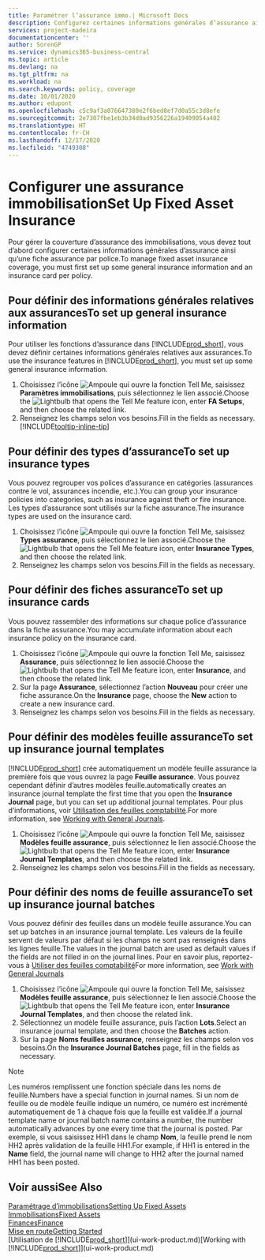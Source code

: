 ```yaml
---
title: Paramétrer l’assurance immo.| Microsoft Docs
description: Configurez certaines informations générales d’assurance ainsi qu’une fiche assurance par police pour gérer la couverture d’assurance des immobilisations.
services: project-madeira
documentationcenter: ''
author: SorenGP
ms.service: dynamics365-business-central
ms.topic: article
ms.devlang: na
ms.tgt_pltfrm: na
ms.workload: na
ms.search.keywords: policy, coverage
ms.date: 10/01/2020
ms.author: edupont
ms.openlocfilehash: c5c9af3a076647380e2f6bed8ef7d0a55c3d8efe
ms.sourcegitcommit: 2e7307fbe1eb3b34d0ad9356226a19409054a402
ms.translationtype: HT
ms.contentlocale: fr-CH
ms.lasthandoff: 12/17/2020
ms.locfileid: "4749308"
---
```

# <a name="set-up-fixed-asset-insurance"></a><span data-ttu-id="863d4-103">Configurer une assurance immobilisation</span><span class="sxs-lookup"><span data-stu-id="863d4-103">Set Up Fixed Asset Insurance</span></span>
<span data-ttu-id="863d4-104">Pour gérer la couverture d’assurance des immobilisations, vous devez tout d’abord configurer certaines informations générales d’assurance ainsi qu’une fiche assurance par police.</span><span class="sxs-lookup"><span data-stu-id="863d4-104">To manage fixed asset insurance coverage, you must first set up some general insurance information and an insurance card per policy.</span></span>

## <a name="to-set-up-general-insurance-information"></a><span data-ttu-id="863d4-105">Pour définir des informations générales relatives aux assurances</span><span class="sxs-lookup"><span data-stu-id="863d4-105">To set up general insurance information</span></span>
<span data-ttu-id="863d4-106">Pour utiliser les fonctions d’assurance dans [!INCLUDE[prod_short](includes/prod_short.md)], vous devez définir certaines informations générales relatives aux assurances.</span><span class="sxs-lookup"><span data-stu-id="863d4-106">To use the insurance features in [!INCLUDE[prod_short](includes/prod_short.md)], you must set up some general insurance information.</span></span>  

1. <span data-ttu-id="863d4-107">Choisissez l’icône ![Ampoule qui ouvre la fonction Tell Me](media/ui-search/search_small.png "Dites-moi ce que vous voulez faire"), saisissez **Paramètres immobilisations**, puis sélectionnez le lien associé.</span><span class="sxs-lookup"><span data-stu-id="863d4-107">Choose the ![Lightbulb that opens the Tell Me feature](media/ui-search/search_small.png "Tell me what you want to do") icon, enter **FA Setups**, and then choose the related link.</span></span>  
2. <span data-ttu-id="863d4-108">Renseignez les champs selon vos besoins.</span><span class="sxs-lookup"><span data-stu-id="863d4-108">Fill in the fields as necessary.</span></span> [!INCLUDE[tooltip-inline-tip](includes/tooltip-inline-tip_md.md)]  

## <a name="to-set-up-insurance-types"></a><span data-ttu-id="863d4-109">Pour définir des types d’assurance</span><span class="sxs-lookup"><span data-stu-id="863d4-109">To set up insurance types</span></span>
<span data-ttu-id="863d4-110">Vous pouvez regrouper vos polices d’assurance en catégories (assurances contre le vol, assurances incendie, etc.).</span><span class="sxs-lookup"><span data-stu-id="863d4-110">You can group your insurance policies into categories, such as insurance against theft or fire insurance.</span></span> <span data-ttu-id="863d4-111">Les types d’assurance sont utilisés sur la fiche assurance.</span><span class="sxs-lookup"><span data-stu-id="863d4-111">The insurance types are used on the insurance card.</span></span>

1. <span data-ttu-id="863d4-112">Choisissez l’icône ![Ampoule qui ouvre la fonction Tell Me](media/ui-search/search_small.png "Dites-moi ce que vous voulez faire"), saisissez **Types assurance**, puis sélectionnez le lien associé.</span><span class="sxs-lookup"><span data-stu-id="863d4-112">Choose the ![Lightbulb that opens the Tell Me feature](media/ui-search/search_small.png "Tell me what you want to do") icon, enter **Insurance Types**, and then choose the related link.</span></span>  
2. <span data-ttu-id="863d4-113">Renseignez les champs selon vos besoins.</span><span class="sxs-lookup"><span data-stu-id="863d4-113">Fill in the fields as necessary.</span></span>

## <a name="to-set-up-insurance-cards"></a><span data-ttu-id="863d4-114">Pour définir des fiches assurance</span><span class="sxs-lookup"><span data-stu-id="863d4-114">To set up insurance cards</span></span>
<span data-ttu-id="863d4-115">Vous pouvez rassembler des informations sur chaque police d’assurance dans la fiche assurance.</span><span class="sxs-lookup"><span data-stu-id="863d4-115">You may accumulate information about each insurance policy on the insurance card.</span></span>  

1. <span data-ttu-id="863d4-116">Choisissez l’icône ![Ampoule qui ouvre la fonction Tell Me](media/ui-search/search_small.png "Dites-moi ce que vous voulez faire"), saisissez **Assurance**, puis sélectionnez le lien associé.</span><span class="sxs-lookup"><span data-stu-id="863d4-116">Choose the ![Lightbulb that opens the Tell Me feature](media/ui-search/search_small.png "Tell me what you want to do") icon, enter **Insurance**, and then choose the related link.</span></span>  
2. <span data-ttu-id="863d4-117">Sur la page **Assurance**, sélectionnez l’action **Nouveau** pour créer une fiche assurance.</span><span class="sxs-lookup"><span data-stu-id="863d4-117">On the **Insurance** page, choose the **New** action to create a  new insurance card.</span></span>  
3. <span data-ttu-id="863d4-118">Renseignez les champs selon vos besoins.</span><span class="sxs-lookup"><span data-stu-id="863d4-118">Fill in the fields as necessary.</span></span>

## <a name="to-set-up-insurance-journal-templates"></a><span data-ttu-id="863d4-119">Pour définir des modèles feuille assurance</span><span class="sxs-lookup"><span data-stu-id="863d4-119">To set up insurance journal templates</span></span>
[!INCLUDE[prod_short](includes/prod_short.md)] <span data-ttu-id="863d4-120">crée automatiquement un modèle feuille assurance la première fois que vous ouvrez la page **Feuille assurance**. Vous pouvez cependant définir d’autres modèles feuille.</span><span class="sxs-lookup"><span data-stu-id="863d4-120">automatically creates an insurance journal template the first time that you open the **Insurance Journal** page, but you can set up additional journal templates.</span></span> <span data-ttu-id="863d4-121">Pour plus d’informations, voir [Utilisation des feuilles comptabilité](ui-work-general-journals.md).</span><span class="sxs-lookup"><span data-stu-id="863d4-121">For more information, see [Working with General Journals](ui-work-general-journals.md).</span></span>  

1. <span data-ttu-id="863d4-122">Choisissez l’icône ![Ampoule qui ouvre la fonction Tell Me](media/ui-search/search_small.png "Dites-moi ce que vous voulez faire"), saisissez **Modèles feuille assurance**, puis sélectionnez le lien associé.</span><span class="sxs-lookup"><span data-stu-id="863d4-122">Choose the ![Lightbulb that opens the Tell Me feature](media/ui-search/search_small.png "Tell me what you want to do") icon, enter **Insurance Journal Templates**, and then choose the related link.</span></span>  
2. <span data-ttu-id="863d4-123">Renseignez les champs selon vos besoins.</span><span class="sxs-lookup"><span data-stu-id="863d4-123">Fill in the fields as necessary.</span></span>

## <a name="to-set-up-insurance-journal-batches"></a><span data-ttu-id="863d4-124">Pour définir des noms de feuille assurance</span><span class="sxs-lookup"><span data-stu-id="863d4-124">To set up insurance journal batches</span></span>
<span data-ttu-id="863d4-125">Vous pouvez définir des feuilles dans un modèle feuille assurance.</span><span class="sxs-lookup"><span data-stu-id="863d4-125">You can set up batches in an insurance journal template.</span></span> <span data-ttu-id="863d4-126">Les valeurs de la feuille servent de valeurs par défaut si les champs ne sont pas renseignés dans les lignes feuille.</span><span class="sxs-lookup"><span data-stu-id="863d4-126">The values in the journal batch are used as default values if the fields are not filled in on the journal lines.</span></span> <span data-ttu-id="863d4-127">Pour en savoir plus, reportez-vous à [Utiliser des feuilles comptabilité](ui-work-general-journals.md)</span><span class="sxs-lookup"><span data-stu-id="863d4-127">For more information, see [Work with General Journals](ui-work-general-journals.md)</span></span>  

1. <span data-ttu-id="863d4-128">Choisissez l’icône ![Ampoule qui ouvre la fonction Tell Me](media/ui-search/search_small.png "Dites-moi ce que vous voulez faire"), saisissez **Modèles feuille assurance**, puis sélectionnez le lien associé.</span><span class="sxs-lookup"><span data-stu-id="863d4-128">Choose the ![Lightbulb that opens the Tell Me feature](media/ui-search/search_small.png "Tell me what you want to do") icon, enter **Insurance Journal Templates**, and then choose the related link.</span></span>  
2. <span data-ttu-id="863d4-129">Sélectionnez un modèle feuille assurance, puis l’action **Lots**.</span><span class="sxs-lookup"><span data-stu-id="863d4-129">Select an insurance journal template, and then choose the **Batches** action.</span></span>
3. <span data-ttu-id="863d4-130">Sur la page **Noms feuilles assurance**, renseignez les champs selon vos besoins.</span><span class="sxs-lookup"><span data-stu-id="863d4-130">On the **Insurance Journal Batches** page, fill in the fields as necessary.</span></span>

> [!NOTE]  
>   <span data-ttu-id="863d4-131">Les numéros remplissent une fonction spéciale dans les noms de feuille.</span><span class="sxs-lookup"><span data-stu-id="863d4-131">Numbers have a special function in journal names.</span></span> <span data-ttu-id="863d4-132">Si un nom de feuille ou de modèle feuille indique un numéro, ce numéro est incrémenté automatiquement de 1 à chaque fois que la feuille est validée.</span><span class="sxs-lookup"><span data-stu-id="863d4-132">If a journal template name or journal batch name contains a number, the number automatically advances by one every time that the journal is posted.</span></span> <span data-ttu-id="863d4-133">Par exemple, si vous saisissez HH1 dans le champ **Nom**, la feuille prend le nom HH2 après validation de la feuille HH1.</span><span class="sxs-lookup"><span data-stu-id="863d4-133">For example, if HH1 is entered in the **Name** field, the journal name will change to HH2 after the journal named HH1 has been posted.</span></span>

## <a name="see-also"></a><span data-ttu-id="863d4-134">Voir aussi</span><span class="sxs-lookup"><span data-stu-id="863d4-134">See Also</span></span>
[<span data-ttu-id="863d4-135">Paramétrage d’immobilisations</span><span class="sxs-lookup"><span data-stu-id="863d4-135">Setting Up Fixed Assets</span></span>](fa-setup.md)  
[<span data-ttu-id="863d4-136">Immobilisations</span><span class="sxs-lookup"><span data-stu-id="863d4-136">Fixed Assets</span></span>](fa-manage.md)  
[<span data-ttu-id="863d4-137">Finances</span><span class="sxs-lookup"><span data-stu-id="863d4-137">Finance</span></span>](finance.md)  
[<span data-ttu-id="863d4-138">Mise en route</span><span class="sxs-lookup"><span data-stu-id="863d4-138">Getting Started</span></span>](product-get-started.md)  
<span data-ttu-id="863d4-139">[Utilisation de [!INCLUDE[prod_short](includes/prod_short.md)]](ui-work-product.md)</span><span class="sxs-lookup"><span data-stu-id="863d4-139">[Working with [!INCLUDE[prod_short](includes/prod_short.md)]](ui-work-product.md)</span></span>
